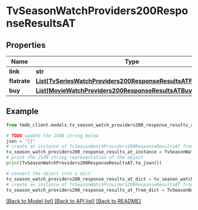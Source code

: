 # TvSeasonWatchProviders200ResponseResultsAT


## Properties

Name | Type | Description | Notes
------------ | ------------- | ------------- | -------------
**link** | **str** |  | [optional] 
**flatrate** | [**List[TvSeriesWatchProviders200ResponseResultsATFlatrateInner]**](TvSeriesWatchProviders200ResponseResultsATFlatrateInner.md) |  | [optional] 
**buy** | [**List[MovieWatchProviders200ResponseResultsATBuyInner]**](MovieWatchProviders200ResponseResultsATBuyInner.md) |  | [optional] 

## Example

```python
from tmdb_client.models.tv_season_watch_providers200_response_results_at import TvSeasonWatchProviders200ResponseResultsAT

# TODO update the JSON string below
json = "{}"
# create an instance of TvSeasonWatchProviders200ResponseResultsAT from a JSON string
tv_season_watch_providers200_response_results_at_instance = TvSeasonWatchProviders200ResponseResultsAT.from_json(json)
# print the JSON string representation of the object
print(TvSeasonWatchProviders200ResponseResultsAT.to_json())

# convert the object into a dict
tv_season_watch_providers200_response_results_at_dict = tv_season_watch_providers200_response_results_at_instance.to_dict()
# create an instance of TvSeasonWatchProviders200ResponseResultsAT from a dict
tv_season_watch_providers200_response_results_at_from_dict = TvSeasonWatchProviders200ResponseResultsAT.from_dict(tv_season_watch_providers200_response_results_at_dict)
```
[[Back to Model list]](../README.md#documentation-for-models) [[Back to API list]](../README.md#documentation-for-api-endpoints) [[Back to README]](../README.md)


